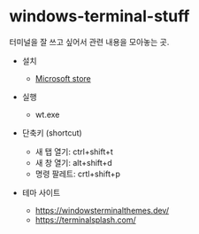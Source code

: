 # windows-terminal-stuff

터미널을 잘 쓰고 싶어서 관련 내용을 모아놓는 곳.

- 설치
  - [Microsoft store](https://www.microsoft.com/ko-kr/p/windows-terminal/9n0dx20hk701?rtc=1&activetab=pivot:overviewtab)



- 실행
  - wt.exe



- 단축키 (shortcut)
  - 새 탭 열기: ctrl+shift+t
  - 새 창 열기: alt+shift+d
  - 명령 팔레트: crtl+shift+p



- 테마 사이트
  - https://windowsterminalthemes.dev/
  - https://terminalsplash.com/
